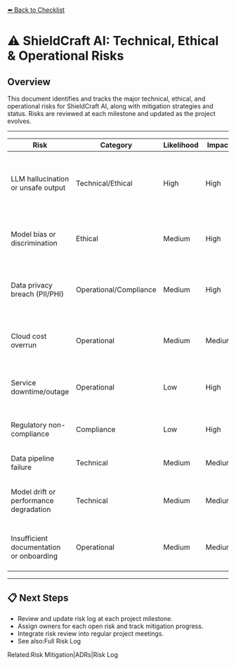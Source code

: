 [⬅️ Back to Checklist](./checklist.md) <!-- BROKEN LINK -->

# ⚠️ ShieldCraft AI: Technical, Ethical & Operational Risks

## Overview
This document identifies and tracks the major technical, ethical, and operational risks for ShieldCraft AI, along with mitigation strategies and status. Risks are reviewed at each milestone and updated as the project evolves.

---

| Risk | Category | Likelihood | Impact | Mitigation | Status |
| --- | --- | --- | --- | --- | --- |
| LLM hallucination or unsafe output | Technical/Ethical | High | High | Output validation, prompt engineering, human-in-the-loop review | Open |
| Model bias or discrimination | Ethical | Medium | High | Bias audits, diverse data, explainability, regular reviews | Open |
| Data privacy breach (PII/PHI) | Operational/Compliance | Medium | High | Encryption, access controls, privacy impact assessments | Open |
| Cloud cost overrun | Operational | Medium | Medium | Cost monitoring, alerts, reserved/spot instances | Open |
| Service downtime/outage | Operational | Low | High | Multi-AZ, backups, incident response plan | Open |
| Regulatory non-compliance | Compliance | Low | High | Legal review, compliance matrix, regular audits | Open |
| Data pipeline failure | Technical | Medium | Medium | Monitoring, retries, alerting | Open |
| Model drift or performance degradation | Technical | Medium | Medium | Model monitoring, retraining, feedback loops | Open |
| Insufficient documentation or onboarding | Operational | Medium | Medium | Continuous doc updates, onboarding guides, training | Open |

---

## 📋 Next Steps

* Review and update risk log at each project milestone.
* Assign owners for each open risk and track mitigation progress.
* Integrate risk review into regular project meetings.
* See also:Full Risk Log

Related:Risk Mitigation|ADRs|Risk Log

<!-- Unhandled tags: em, li -->

<!-- Broken links detected: ./checklist.md -->